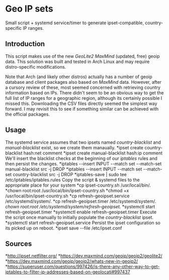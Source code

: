Geo IP sets
============
Small script + systemd service/timer to generate ipset-compatible, country-specific IP ranges.

Introduction
------------
This script makes use of the new *GeoLite2 MaxMind* (updated, free) geoip data. This solution was built and tested in Arch Linux and may require distro-specific modifications.

Note that Arch (and likely other distros) actually has a number of geoip database and client packages also based on *MaxMind* data. However, after a cursory review of these, most seemed concerned with retrieving country information based on IPs. There didn't seem to be an obvious way to get the full list of IP ranges for a geographic region, although its certainly possible I missed this. Downloading the CSV files directly seemed the simplest way forward. I may revisit this to see if something similar can be achieved with the official packages.

Usage
------------
The systemd service assumes that two ipsets named *country-blacklist* and *manual-blacklist* exist, so we create them manaually.
*ipset create country-blacklist hash:net comment
*ipset create manual-blacklist hash:ip comment
We'll insert the blacklist checks at the beginning of our *iptables* rules and then persist the changes.
*iptables --insert INPUT --match set --match-set manual-blacklist src -j DROP
*iptables --insert INPUT --match set --match-set country-blacklist src -j DROP
*iptables-save | sudo tee /etc/iptables/iptables.rules
Copy the script & systemd files to the appropriate place for your system
*cp ipset-country.sh /usr/local/bin/.
*chown root:root /usr/local/bin/ipset-country.sh
*chmod +x /usr/local/bin/ipset-country.sh
*cp refresh-geoipset.service /etc/systemd/system/.
*cp refresh-geoipset.timer /etc/systemd/system/.
*chown root:root /etc/systemd/system/refresh-geoipset.*
*systemctl start refresh-geoipset.timer
*systemctl enable refresh-geoipset.timer
Execute the script once manually to initially populate the *country-blacklist* ipset.
*systemctl start refresh-geoipset.service
Persist the ipset configuration so its picked up on reboot.
*ipset save --file /etc/ipset.conf

Sources
------------
*http://ipset.netfilter.org/
*https://dev.maxmind.com/geoip/geoip2/geolite2/
*https://dev.maxmind.com/geoip/geoip2/whats-new-in-geoip2/
*https://superuser.com/questions/997426/is-there-any-other-way-to-get-iptables-to-filter-ip-addresses-based-on-geolocati#997437
